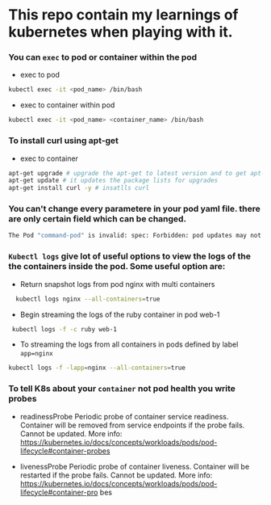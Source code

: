 # This repo contain my learnings of kubernetes when playing with it.

### You can `exec` to pod or container within the pod

- exec to pod

```bash
kubectl exec -it <pod_name> /bin/bash
```

- exec to container within pod

```bash
kubectl exec -it <pod_name> <container_name> /bin/bash
```

### To install curl using apt-get 

- exec to container

```bash
apt-get upgrade # upgrade the apt-get to latest version and to get apt-get repointed correctly.
apt-get update # it updates the package lists for upgrades
apt-get install curl -y # insatlls curl
```
### You can't change every parametere in your pod yaml file. there are only certain field which can be changed.

```bash
The Pod "command-pod" is invalid: spec: Forbidden: pod updates may not change fields other than `spec.containers[*].image`, `spec.initContainers[*].image`, `spec.activeDeadlineSeconds` or `spec.tolerations` (only additions to existing tolerations)
```

### `Kubectl logs` give lot of useful options to view the logs of the the containers inside the pod. Some useful option are:

- Return snapshot logs from pod nginx with multi containers

```bash
  kubectl logs nginx --all-containers=true
```

- Begin streaming the logs of the ruby container in pod web-1
 
```bash
 kubectl logs -f -c ruby web-1
```

- To streaming the logs from all containers in pods defined by label `app=nginx`

```bash
kubectl logs -f -lapp=nginx --all-containers=true
```

### To tell K8s about your `container` not pod health you write probes
- readinessProbe       <Object>
     Periodic probe of container service readiness. Container will be removed
     from service endpoints if the probe fails. Cannot be updated. More info:
     https://kubernetes.io/docs/concepts/workloads/pods/pod-lifecycle#container-probes
  
- livenessProbe        <Object>
     Periodic probe of container liveness. Container will be restarted if the
     probe fails. Cannot be updated. More info:
     https://kubernetes.io/docs/concepts/workloads/pods/pod-lifecycle#container-pro
bes 

